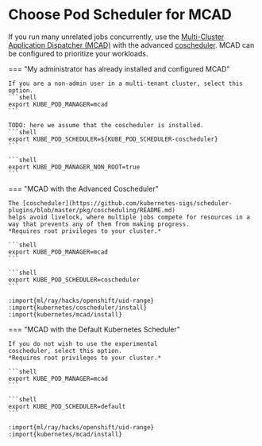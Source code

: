 # Choose Pod Scheduler for MCAD

If you run many unrelated jobs concurrently, use the [Multi-Cluster
Application Dispatcher
(MCAD)](https://github.com/IBM/multi-cluster-app-dispatcher) with the
advanced
[coscheduler](https://github.com/kubernetes-sigs/scheduler-plugins/blob/master/pkg/coscheduling/README.md). MCAD
can be configured to prioritize your workloads.

=== "My administrator has already installed and configured MCAD"

    If you are a non-admin user in a multi-tenant cluster, select this option.
    ```shell
    export KUBE_POD_MANAGER=mcad
    ```

    TODO: here we assume that the coscheduler is installed.
    ```shell
    export KUBE_POD_SCHEDULER=${KUBE_POD_SCHEDULER-coscheduler}
    ```

    ```shell
    export KUBE_POD_MANAGER_NON_ROOT=true
    ```

=== "MCAD with the Advanced Coscheduler"

    The [coscheduler](https://github.com/kubernetes-sigs/scheduler-plugins/blob/master/pkg/coscheduling/README.md)
    helps avoid livelock, where multiple jobs compete for resources in a
    way that prevents any of them from making progress. 
    *Requires root privileges to your cluster.*

    ```shell
    export KUBE_POD_MANAGER=mcad
    ```

    ```shell
    export KUBE_POD_SCHEDULER=coscheduler
    ```

    :import{ml/ray/hacks/openshift/uid-range}
    :import{kubernetes/coscheduler/install}
    :import{kubernetes/mcad/install}

=== "MCAD with the Default Kubernetes Scheduler"

    If you do not wish to use the experimental
    coscheduler, select this option.
    *Requires root privileges to your cluster.*

    ```shell
    export KUBE_POD_MANAGER=mcad
    ```

    ```shell
    export KUBE_POD_SCHEDULER=default
    ```

    :import{ml/ray/hacks/openshift/uid-range}
    :import{kubernetes/mcad/install}
